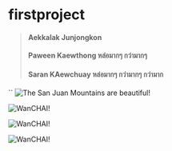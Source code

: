 # firstproject


> ####  Aekkalak Junjongkon
> ####  Paween Kaewthong หล่อมากๆ กว่ามากๆ
> ####  Saran KAewchuay **หล่อมากๆ กว่ามากๆ กว่ามาก**
``
![The San Juan Mountains are beautiful!](https://scontent.fbkk22-3.fna.fbcdn.net/v/t1.6435-9/86461028_969867733408029_6489669904646537216_n.jpg?_nc_cat=103&cb=99be929b-3346023f&ccb=1-7&_nc_sid=8bfeb9&_nc_eui2=AeFTybSi0qyaitt1uCqjIDQnpAF9jHIYqoykAX2MchiqjJyaegxk62MLXzARt16yzQnh1_ERscjzVNFpk3WCn2av&_nc_ohc=h1jVrHKqTxcAX9TOsFn&_nc_ht=scontent.fbkk22-3.fna&oh=00_AfDAhCcD3NDK-_cI2Hs_j_2G-2Ta8ItLMj5qEIRAYHWIhw&oe=64D085C8 "San Juan Mountains")


![WanCHAI!](https://scontent.fbkk22-7.fna.fbcdn.net/v/t1.6435-9/66033488_799605270434277_4528974796666437632_n.jpg?_nc_cat=107&cb=99be929b-3346023f&ccb=1-7&_nc_sid=174925&_nc_eui2=AeFE8oPeKA3D4_mqqUsv3Z5vKqXM4MeTHJkqpczgx5McmRGN3d55_hLOHfn4sdHJvTUsMUy-0hx3VYKNOXPOzUDr&_nc_ohc=YkEvvP4UJcsAX804IUB&_nc_ht=scontent.fbkk22-7.fna&oh=00_AfCGFnnIo6dtQsl_jKSEPV6qJBHY1Tl5vgaHn_KjMqJUlQ&oe=64D06894 "WANSHAI")



![WanCHAI!](https://scontent.fbkk22-4.fna.fbcdn.net/v/t1.18169-9/25498128_475913142803493_2710124965948755368_n.jpg?_nc_cat=109&cb=99be929b-3346023f&ccb=1-7&_nc_sid=174925&_nc_eui2=AeHPmUVwy7boac4DnxlcyCu1LVrfkiXZG7stWt-SJdkbu_JOZGorF2C_0uryaoEYgWHeMoA4K1BqqhF1yhrDS6aW&_nc_ohc=XdMZatTPVwEAX-3XyA5&_nc_ht=scontent.fbkk22-4.fna&oh=00_AfBlvMsxS3sxYic9PtWbM0fNlD-t5U-wQu0oAI1SOghpWQ&oe=64D08A97 "WANSHAI")



![WanCHAI!](https://scontent.fbkk22-8.fna.fbcdn.net/v/t31.18172-8/19984183_415316352196506_4759327400817565505_o.jpg?_nc_cat=110&cb=99be929b-3346023f&ccb=1-7&_nc_sid=8bfeb9&_nc_eui2=AeGYozNuJ1FKRp6fVAhalpVa6yAtQnnTapXrIC1CedNqlf6sX7l5etyqfNpySRvrmSlQtAuqKe8IP8TsJy1lpyyO&_nc_ohc=8IkKirLBRPwAX8guxZJ&_nc_ht=scontent.fbkk22-8.fna&oh=00_AfAc4i6rYl82EJTK6_3HPe5JEDKH8zMAngcR_rRqzT7KNw&oe=64D09A12 "WANSHAI")

